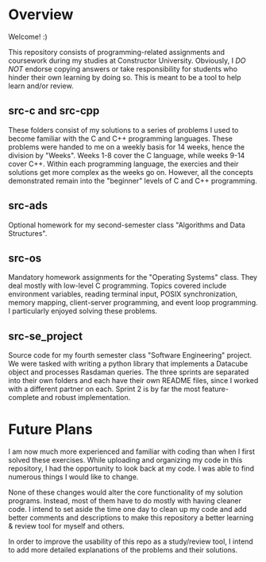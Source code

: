 # Overview
Welcome! :)

This repository consists of programming-related assignments and coursework during my studies at Constructor University. Obviously, I *DO NOT* endorse copying answers or take responsibility for students who hinder their own learning by doing so. This is meant to be a tool to help learn and/or review.

## src-c and src-cpp

These folders consist of my solutions to a series of problems I used to become familiar with the C and C++ programming languages. These problems were handed to me on a weekly basis for 14 weeks, hence the division by "Weeks". Weeks 1-8 cover the C language, while weeks 9-14 cover C++. Within each programming language, the exercies and their solutions get more complex as the weeks go on. However, all the concepts demonstrated remain into the "beginner" levels of C and C++ programming.

## src-ads

Optional homework for my second-semester class "Algorithms and Data Structures". 

## src-os

Mandatory homework assignments for the "Operating Systems" class. They deal mostly with low-level C programming. Topics covered include environment variables, reading terminal input, POSIX synchronization, memory mapping, client-server programming, and event loop programming. I particularly enjoyed solving these problems.

## src-se_project

Source code for my fourth semester class "Software Engineering" project. We were tasked with writing a python library that implements a Datacube object and processes Rasdaman queries. The three sprints are separated into their own folders and each have their own README files, since I worked with a different partner on each. Sprint 2 is by far the most feature-complete and robust implementation.

# Future Plans
I am now much more experienced and familiar with coding than when I first solved these exercises. While uploading and organizing my code in this repository, I had the opportunity to look back at my code. I was able to find numerous things I would like to change.

None of these changes would alter the core functionality of my solution programs. Instead, most of them have to do mostly with having cleaner code. I intend to set aside the time one day to clean up my code and add better comments and descriptions to make this repository a better learning & review tool for myself and others.

In order to improve the usability of this repo as a study/review tool, I intend to add more detailed explanations of the problems and their solutions.